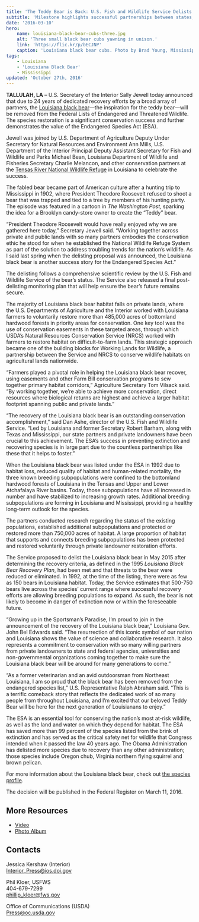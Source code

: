 ```yaml
---
title: 'The Teddy Bear is Back: U.S. Fish and Wildlife Service Delists Louisiana Black Bear Due To Recovery'
subtitle: 'Milestone highlights successful partnerships between states, private landowners, conservation groups, universities and federal agencies in saving the animal that inspired creation of the “teddy bear”'
date: '2016-03-10'
hero:
    name: louisiana-black-bear-cubs-three.jpg
    alt: 'Three small black bear cubs yawning in unison.'
    link: 'https://flic.kr/p/bECJNP'
    caption: 'Louisiana black bear cubs. Photo by Brad Young, Mississippi Department of Wildlife, Fisheries and Parks.'
tags:
    - Louisiana
    - 'Louisiana Black Bear'
    - Mississippi
updated: 'October 27th, 2016'
---
```


**TALLULAH, LA** – U.S. Secretary of the Interior Sally Jewell today announced that due to 24 years of dedicated recovery efforts by a broad array of partners, the [Louisiana black bear](/wildlife/mammals/louisiana-black-bear/)—the inspiration for the teddy bear—will be removed from the Federal Lists of Endangered and Threatened Wildlife. The species restoration is a significant conservation success and further demonstrates the value of the Endangered Species Act (ESA).  

Jewell was joined by U.S. Department of Agriculture Deputy Under Secretary for Natural Resources and Environment Ann Mills, U.S. Department of the Interior Principal Deputy Assistant Secretary for Fish and Wildlife and Parks Michael Bean, Louisiana Department of Wildlife and Fisheries Secretary Charlie Melancon, and other conservation partners at the [Tensas River National Wildlife Refuge](https://www.fws.gov/refuge/tensas_river/) in Louisiana to celebrate the success.

The fabled bear became part of American culture after a hunting trip to Mississippi in 1902, where President Theodore Roosevelt refused to shoot a bear that was trapped and tied to a tree by members of his hunting party. The episode was featured in a cartoon in _The Washington Post,_ sparking the idea for a Brooklyn candy-store owner to create the “Teddy” bear.

“President Theodore Roosevelt would have really enjoyed why we are gathered here today,” Secretary Jewell said. “Working together across private and public lands with so many partners embodies the conservation ethic he stood for when he established the National Wildlife Refuge System as part of the solution to address troubling trends for the nation’s wildlife. As I said last spring when the delisting proposal was announced, the Louisiana black bear is another success story for the Endangered Species Act.”

The delisting follows a comprehensive scientific review by the U.S. Fish and Wildlife Service of the bear’s status. The Service also released a final post-delisting monitoring plan that will help ensure the bear’s future remains secure.

The majority of Louisiana black bear habitat falls on private lands, where the U.S. Departments of Agriculture and the Interior worked with Louisiana farmers to voluntarily restore more than 485,000 acres of bottomland hardwood forests in priority areas for conservation. One key tool was the use of conservation easements in these targeted areas, through which USDA’s Natural Resources Conservation Service (NRCS) worked with farmers to restore habitat on difficult-to-farm lands. This strategic approach became one of the building blocks for Working Lands for Wildlife, a partnership between the Service and NRCS to conserve wildlife habitats on agricultural lands nationwide.

“Farmers played a pivotal role in helping the Louisiana black bear recover, using easements and other Farm Bill conservation programs to sew together primary habitat corridors,” Agriculture Secretary Tom Vilsack said. “By working together, we’re able to achieve more conservation, direct resources where biological returns are highest and achieve a larger habitat footprint spanning public and private lands.”

“The recovery of the Louisiana black bear is an outstanding conservation accomplishment,” said Dan Ashe, director of the U.S. Fish and Wildlife Service. “Led by Louisiana and former Secretary Robert Barham, along with Texas and Mississippi, our state partners and private landowners have been crucial to this achievement. The ESA’s success in preventing extinction and recovering species is in large part due to the countless partnerships like these that it helps to foster.”

When the Louisiana black bear was listed under the ESA in 1992 due to habitat loss, reduced quality of habitat and human-related mortality, the three known breeding subpopulations were confined to the bottomland hardwood forests of Louisiana in the Tensas and Upper and Lower Atchafalaya River basins. Today, those subpopulations have all increased in number and have stabilized to increasing growth rates. Additional breeding subpopulations are forming in Louisiana and Mississippi, providing a healthy long-term outlook for the species.

The partners conducted research regarding the status of the existing populations, established additional subpopulations and protected or restored more than 750,000 acres of habitat. A large proportion of habitat that supports and connects breeding subpopulations has been protected and restored voluntarily through private landowner restoration efforts.

The Service proposed to delist the Louisiana black bear in May 2015 after determining the recovery criteria, as defined in the 1995 _Louisiana Black Bear Recovery Plan_, had been met and that threats to the bear were reduced or eliminated. In 1992, at the time of the listing, there were as few as 150 bears in Louisiana habitat. Today, the Service estimates that 500-750 bears live across the species’ current range where successful recovery efforts are allowing breeding populations to expand. As such, the bear is not likely to become in danger of extinction now or within the foreseeable future.

“Growing up in the Sportsman’s Paradise, I’m proud to join in the announcement of the recovery of the Louisiana black bear,” Louisiana Gov. John Bel Edwards said. “The resurrection of this iconic symbol of our nation and Louisiana shows the value of science and collaborative research. It also represents a commitment to conservation with so many willing partners from private landowners to state and federal agencies, universities and non-governmental organizations coming together to make sure the Louisiana black bear will be around for many generations to come.”

“As a former veterinarian and an avid outdoorsman from Northeast Louisiana, I am so proud that the black bear has been removed from the endangered species list,” U.S. Representative Ralph Abraham said. “This is a terrific comeback story that reflects the dedicated work of so many people from throughout Louisiana, and I’m excited that our beloved Teddy Bear will be here for the next generation of Louisianans to enjoy.”

The ESA is an essential tool for conserving the nation’s most at-risk wildlife, as well as the land and water on which they depend for habitat. The ESA has saved more than 99 percent of the species listed from the brink of extinction and has served as the critical safety net for wildlife that Congress intended when it passed the law 40 years ago. The Obama Administration has delisted more species due to recovery than any other administration; those species include Oregon chub, Virginia northern flying squirrel and brown pelican. 

For more information about the Louisiana black bear, check out [the species profile](/wildlife/mammals/louisiana-black-bear/).

The decision will be published in the Federal Register on March 11, 2016.

## More Resources
- [Video](/video/louisiana-black-bear-delist-event.mp4)
- [Photo Album](https://www.flickr.com/photos/usinterior/albums/72157665401490482)

## Contacts

Jessica Kershaw (Interior)  
Interior_Press@ios.doi.gov

Phil Kloer, USFWS  
404-679-7299  
[phillip_kloer@fws.gov](mailto:phillip_kloer@fws.gov)

Office of Communications (USDA)  
Press@oc.usda.gov
